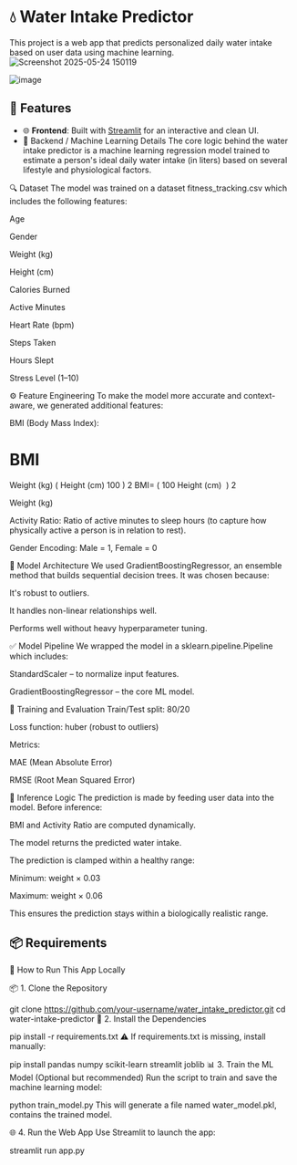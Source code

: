 # 💧 Water Intake Predictor

This project is a web app that predicts personalized daily water intake based on user data using machine learning.
![Screenshot 2025-05-24 150119](https://github.com/user-attachments/assets/f2904703-9c77-40ff-8cf2-d7679ca909fd)


![image](https://github.com/user-attachments/assets/46edfc4e-a54d-4f98-a00a-43fe7c0ba530)

## 🚀 Features

- 🌐 **Frontend**: Built with [Streamlit](https://streamlit.io) for an interactive and clean UI.
- 🧠 Backend / Machine Learning Details
The core logic behind the water intake predictor is a machine learning regression model trained to estimate a person's ideal daily water intake (in liters) based on several lifestyle and physiological factors.

🔍 Dataset
The model was trained on a dataset fitness_tracking.csv which includes the following features:

Age

Gender

Weight (kg)

Height (cm)

Calories Burned

Active Minutes

Heart Rate (bpm)

Steps Taken

Hours Slept

Stress Level (1–10)

⚙️ Feature Engineering
To make the model more accurate and context-aware, we generated additional features:

BMI (Body Mass Index):

BMI
=
Weight (kg)
(
Height (cm)
100
)
2
BMI= 
( 
100
Height (cm)
​
 ) 
2
 
Weight (kg)
​
 
Activity Ratio:
Ratio of active minutes to sleep hours (to capture how physically active a person is in relation to rest).

Gender Encoding:
Male = 1, Female = 0

🧪 Model Architecture
We used GradientBoostingRegressor, an ensemble method that builds sequential decision trees. It was chosen because:

It's robust to outliers.

It handles non-linear relationships well.

Performs well without heavy hyperparameter tuning.

✅ Model Pipeline
We wrapped the model in a sklearn.pipeline.Pipeline which includes:

StandardScaler – to normalize input features.

GradientBoostingRegressor – the core ML model.

🧠 Training and Evaluation
Train/Test split: 80/20

Loss function: huber (robust to outliers)

Metrics:

MAE (Mean Absolute Error)

RMSE (Root Mean Squared Error)

🔎 Inference Logic
The prediction is made by feeding user data into the model. Before inference:

BMI and Activity Ratio are computed dynamically.

The model returns the predicted water intake.

The prediction is clamped within a healthy range:

Minimum: weight × 0.03

Maximum: weight × 0.06

This ensures the prediction stays within a biologically realistic range.

## 📦 Requirements
🚀 How to Run This App Locally

📦 1. Clone the Repository

git clone https://github.com/your-username/water_intake_predictor.git
cd water-intake-predictor
📄 2. Install the Dependencies

pip install -r requirements.txt
⚠️ If requirements.txt is missing, install manually:

pip install pandas numpy scikit-learn streamlit joblib
📊 3. Train the ML Model (Optional but recommended)
Run the script to train and save the machine learning model:

python train_model.py
This will generate a file named water_model.pkl, contains the trained model.

🌐 4. Run the Web App
Use Streamlit to launch the app:

streamlit run app.py

